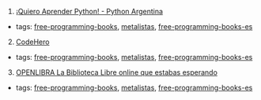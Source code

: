 1. [¡Quiero Aprender Python! - Python Argentina](http://python.org.ar/wiki/AprendiendoPython)
  * tags: [free-programming-books](tags/free-programming-books.md), [metalistas](tags/metalistas.md), [free-programming-books-es](tags/free-programming-books-es.md)
2. [CodeHero](http://codehero.co)
  * tags: [free-programming-books](tags/free-programming-books.md), [metalistas](tags/metalistas.md), [free-programming-books-es](tags/free-programming-books-es.md)
3. [OPENLIBRA La Biblioteca Libre online que estabas esperando](http://www.etnassoft.com/biblioteca/)
  * tags: [free-programming-books](tags/free-programming-books.md), [metalistas](tags/metalistas.md), [free-programming-books-es](tags/free-programming-books-es.md)
